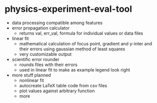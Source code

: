 # physics-experiment-eval-tool
- data processing compatible among features
- error propagation calculator
  - returns val, err_val, formula for individual values or data files
- linear fit
  - mathematical calculation of focus point, gradient and y-inter and their errors using gaussian method of least squares
  - very customizable output
- scientific error rounder
  - rounds files with their errors
  - used in linear fit to make as example legend look right
- more stuff planned
  - nonlinear fit
  - autocreate LaTeX table code from csv files
  - plot values against arbitrary function
  - more
